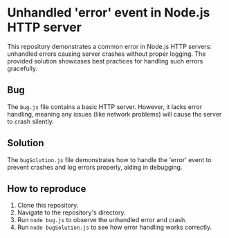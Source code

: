 # Unhandled 'error' event in Node.js HTTP server

This repository demonstrates a common error in Node.js HTTP servers: unhandled errors causing server crashes without proper logging. The provided solution showcases best practices for handling such errors gracefully.

## Bug

The `bug.js` file contains a basic HTTP server. However, it lacks error handling, meaning any issues (like network problems) will cause the server to crash silently.

## Solution

The `bugSolution.js` file demonstrates how to handle the 'error' event to prevent crashes and log errors properly, aiding in debugging.

## How to reproduce

1. Clone this repository.
2. Navigate to the repository's directory.
3. Run `node bug.js` to observe the unhandled error and crash.
4. Run `node bugSolution.js` to see how error handling works correctly.